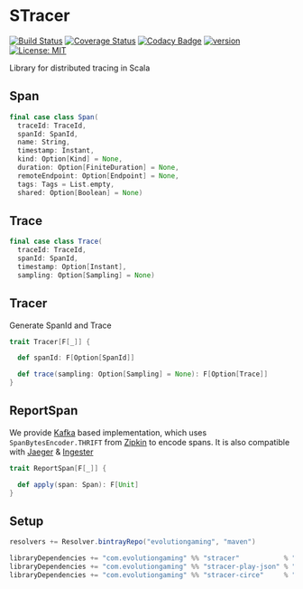 # STracer
[![Build Status](https://github.com/evolution-gaming/stracer/workflows/CI/badge.svg)](https://github.com/evolution-gaming/stracer/actions?query=workflow:CI+branch:master)
[![Coverage Status](https://coveralls.io/repos/evolution-gaming/stracer/badge.svg)](https://coveralls.io/r/evolution-gaming/stracer)
[![Codacy Badge](https://api.codacy.com/project/badge/Grade/4b3e6d6ca1224b1bb7004b18760f7fa8)](https://www.codacy.com/app/evolution-gaming/stracer?utm_source=github.com&amp;utm_medium=referral&amp;utm_content=evolution-gaming/stracer&amp;utm_campaign=Badge_Grade)
[![version](https://api.bintray.com/packages/evolutiongaming/maven/stracer/images/download.svg)](https://bintray.com/evolutiongaming/maven/stracer/_latestVersion)
[![License: MIT](https://img.shields.io/badge/License-MIT-yellowgreen.svg)](https://opensource.org/licenses/MIT)

Library for distributed tracing in Scala

## Span

```scala
final case class Span(
  traceId: TraceId,
  spanId: SpanId,
  name: String,
  timestamp: Instant,
  kind: Option[Kind] = None,
  duration: Option[FiniteDuration] = None,
  remoteEndpoint: Option[Endpoint] = None,
  tags: Tags = List.empty,
  shared: Option[Boolean] = None)
```

## Trace

```scala
final case class Trace(
  traceId: TraceId,
  spanId: SpanId,
  timestamp: Option[Instant],
  sampling: Option[Sampling] = None)
``` 
 
## Tracer

Generate SpanId and Trace 

```scala
trait Tracer[F[_]] {

  def spanId: F[Option[SpanId]]

  def trace(sampling: Option[Sampling] = None): F[Option[Trace]]
}
```


## ReportSpan

We provide [Kafka](http://kafka.apache.org) based implementation, which uses `SpanBytesEncoder.THRIFT` from [Zipkin](http://zipkin.io/) to encode spans.
It is also compatible with [Jaeger](https://www.jaegertracing.io) & [Ingester](https://www.jaegertracing.io/docs/1.8/deployment/#ingester) 

```scala
trait ReportSpan[F[_]] {

  def apply(span: Span): F[Unit]
}
```
 

## Setup

```scala
resolvers += Resolver.bintrayRepo("evolutiongaming", "maven")

libraryDependencies += "com.evolutiongaming" %% "stracer"           % "1.0.0"
libraryDependencies += "com.evolutiongaming" %% "stracer-play-json" % "1.0.0"
libraryDependencies += "com.evolutiongaming" %% "stracer-circe"     % "1.0.0"
```